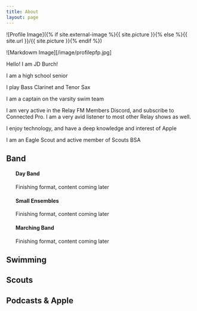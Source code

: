 ```yaml
---
title: About
layout: page
---
```

![Profile Image]({% if site.external-image %}{{ site.picture }}{% else %}{{ site.url }}/{{ site.picture }}{% endif %})

![Markdowm Image][/image/profilepfp.jpg]

<p>Hello! I am JD Burch!</p>
<p>I am a high school senior</p>
<p>I play Bass Clarinet and Tenor Sax</p>
<p>I am a captain on the varsity swim team</p>
<p>I am very active in the Relay FM Members Discord, and subscribe to Connected Pro. I am a very avid listener to most other Relay shows as well.</p>
<p>I enjoy technology, and have a deep knowledge and interest of Apple</p>
<p>I am an Eagle Scout and active member of Scouts BSA</p>

<h2>Band</h2>

<div style="text-indent: 25px;"> <h4>Day Band</h4>
<p>Finishing format, content coming later</p>
<h4>Small Ensembles</h4>
<p>Finishing format, content coming later</p>
<h4>Marching Band</h4>
<p>Finishing format, content coming later</p> </div>

<h2>Swimming</h2>

<h2>Scouts</h2>

<h2>Podcasts & Apple</h2>
